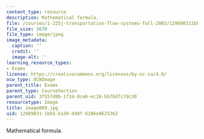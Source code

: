 ```yaml
---
content_type: resource
description: Mathematical formula.
file: /courses/1-225j-transportation-flow-systems-fall-2002/129890311bb5b1d9d40f6286e8625362_image009.jpg
file_size: 3670
file_type: image/jpeg
image_metadata:
  caption: ''
  credit: ''
  image-alt: ''
learning_resource_types:
- Exams
license: https://creativecommons.org/licenses/by-nc-sa/4.0/
ocw_type: OCWImage
parent_title: Exams
parent_type: CourseSection
parent_uid: 3f557d8b-1f24-8ce6-ec16-bb7bd7c7dc30
resourcetype: Image
title: image009.jpg
uid: 12989031-1bb5-b1d9-d40f-6286e8625362
---
```

Mathematical formula.